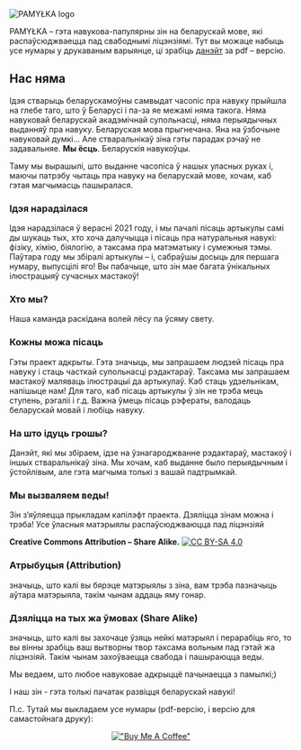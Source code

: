 ![PAMYŁKA logo](https://s3-eu-central-1.amazonaws.com/vklworld/accounts/headers/113/044/970/539/526/199/original/33a7a779df2a5ccd.png)

PAMYŁKA – гэта навукова-папулярны зін на беларускай мове, які распаўсюджваецца пад свабоднымі ліцэнзіямі.
Тут вы можаце набыць усе нумары у друкаваным варыянце, ці зрабіць [данэйт](https://www.buymeacoffee.com/pamylka) за pdf – версію.

## Нас няма

Ідэя стварыць беларускамоўны самвыдат часопіс пра навуку прыйшла на глебе таго, што ў Беларусі і па-за яе межамі няма такога. Няма навуковай беларускай акадэмічнай супольнасці, няма перыядычных выданняў пра навуку. Беларуская мова прыгнечана. Яна на ўзбочыне навуковай думкі… Але стваральнікаў зіна гэты парадак рэчаў не задавальняе. **Мы ёсць**. Беларускія навукоўцы.

Таму мы вырашылі, што выданне часопіса ў нашых уласных руках і, маючы патрэбу чытаць пра навуку на беларускай мове, хочам, каб гэтая магчымасць пашыралася.

### Ідэя нарадзілася

Ідэя нарадзілася ў верасні 2021 году, і мы пачалі пісаць артыкулы самі ды шукаць тых, хто хоча далучыцца і пісаць пра натуральныя навукі: фізіку, хімію, біялогію, а таксама пра матэматыку і сумежныя тэмы. Паўтара году мы збіралі артыкулы – і, сабраўшы досыць для першага нумару, выпусцілі яго! Вы пабачыце, што зін мае багата ўнікальных ілюстрацыяў сучасных мастакоў!

### Хто мы?

Наша каманда раскідана волей лёсу па ўсяму свету.

### Кожны можа пісаць

Гэты праект адкрыты. Гэта значыць, мы запрашаем людзей пісаць пра навуку і стаць часткай супольнасці рэдактараў. Таксама мы запрашаем мастакоў маляваць ілюстрацыі да артыкулаў. Каб стаць удзельнікам, напішыце нам!
Для таго, каб пісаць артыкулы ў зін не трэба мець ступень, рэгаліі і г.д. Важна ўмець пісаць рэфераты, валодаць беларускай мовай і любіць навуку.

### На што ідуць грошы?

Данэйт, які мы збіраем, ідзе на ўзнагароджванне рэдактараў, мастакоў і іншых стваральнікаў зіна. Мы хочам, каб выданне было перыядычным і ўстойлівым, але гэта магчыма толькі з вашай падтрымкай.

### Мы вызваляем веды!

Зін з’яўляецца прыкладам капілэфт праекта. Дзяліцца зінам можна і трэба!
Усе ўласныя матэрыялы распаўсюджваюцца пад ліцэнзіяй

**Creative Commons Attribution – Share Alike.**  [![CC BY-SA 4.0][cc-by-sa-image]][cc-by-sa]

[cc-by-sa]: http://creativecommons.org/licenses/by-sa/4.0/
[cc-by-sa-image]: https://licensebuttons.net/l/by-sa/4.0/88x31.png
[cc-by-sa-shield]: https://img.shields.io/badge/License-CC%20BY--SA%204.0-lightgrey.svg

### Атрыбуцыя (Attribution)

значыць, што калі вы бярэце матэрыялы з зіна, вам трэба пазначыць аўтара матэрыяла, такім чынам аддаць яму гонар.

### Дзяліцца на тых жа ўмовах (Share Alike)

 значыць, што калі вы захочаце ўзяць нейкі матэрыял і перарабіць яго, то вы вінны зрабіць ваш вытворны твор таксама вольным пад гэтай жа ліцэнзіяй. Такім чынам захоўваецца свабода і пашыраюцца веды.

Мы ведаем, што любое навуковае адкрыццё пачынаецца з памылкі;)

І наш зін - гэта толькі пачатак развіцця беларускай навукі!

П.с. Тутай мы выкладаем усе нумары (pdf-версію, і версію для самастойнага друку):

<div align="center">

<a href="">[!["Buy Me A Coffee"](https://www.buymeacoffee.com/assets/img/custom_images/orange_img.png)](https://www.buymeacoffee.com/pamylka)</a>

</div>
